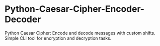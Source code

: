 # Python-Caesar-Cipher-Encoder-Decoder
Python Caesar Cipher: Encode and decode messages with custom shifts. Simple CLI tool for encryption and decryption tasks.
